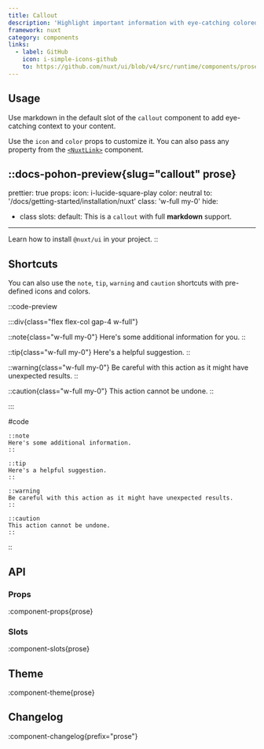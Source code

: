 ```yaml
---
title: Callout
description: 'Highlight important information with eye-catching colored boxes and icons.'
framework: nuxt
category: components
links:
  - label: GitHub
    icon: i-simple-icons-github
    to: https://github.com/nuxt/ui/blob/v4/src/runtime/components/prose/Callout.vue
---
```


## Usage

Use markdown in the default slot of the `callout` component to add eye-catching context to your content.

Use the `icon` and `color` props to customize it. You can also pass any property from the [`<NuxtLink>`](https://nuxt.com/docs/api/components/nuxt-link) component.

::docs-pohon-preview{slug="callout" prose}
---
prettier: true
props:
  icon: i-lucide-square-play
  color: neutral
  to: '/docs/getting-started/installation/nuxt'
  class: 'w-full my-0'
hide:
  - class
slots:
  default: This is a `callout` with full **markdown** support.
---

Learn how to install `@nuxt/ui` in your project.
::

## Shortcuts

You can also use the `note`, `tip`, `warning` and `caution` shortcuts with pre-defined icons and colors.

::code-preview

:::div{class="flex flex-col gap-4 w-full"}

::note{class="w-full my-0"}
Here's some additional information for you.
::

::tip{class="w-full my-0"}
Here's a helpful suggestion.
::

::warning{class="w-full my-0"}
Be careful with this action as it might have unexpected results.
::

::caution{class="w-full my-0"}
This action cannot be undone.
::

:::

#code

```mdc
::note
Here's some additional information.
::

::tip
Here's a helpful suggestion.
::

::warning
Be careful with this action as it might have unexpected results.
::

::caution
This action cannot be undone.
::
```

::

## API

### Props

:component-props{prose}

### Slots

:component-slots{prose}

## Theme

:component-theme{prose}

## Changelog

:component-changelog{prefix="prose"}
